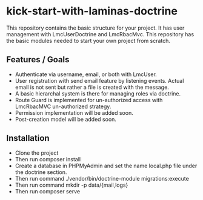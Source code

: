 # kick-start-with-laminas-doctrine
This repository contains the basic structure for your project. It has user management with LmcUserDoctrine and LmcRbacMvc. This repository has the basic modules needed to start your own project from scratch. 

Features / Goals
----------------

* Authenticate via username, email, or both with LmcUser.
* User registration with send email feature by listening events.
  Actual email is not sent but rather a file is created with the message.
* A basic hierarchal system is there for managing roles via doctrine.
* Route Guard is implemented for un-authorized access with LmcRbacMVC un-authorized strategy.
* Permission implementation will be added soon.
* Post-creation model will be added soon.

Installation
------------

* Clone the project
* Then run composer install
* Create a database in PHPMyAdmin and set the name local.php file under the doctrine section.
* Then run command ./vendor/bin/doctrine-module migrations:execute
* Then run command mkdir -p data/{mail,logs}
* Then run composer serve




